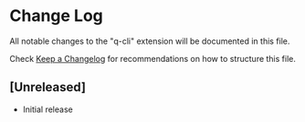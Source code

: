 # Change Log

All notable changes to the "q-cli" extension will be documented in this file.

Check [Keep a Changelog](http://keepachangelog.com/) for recommendations on how to structure this file.

## [Unreleased]

- Initial release